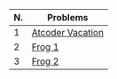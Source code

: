 | N. | Problems |
|----|----------|
| 1 | [Atcoder Vacation](https://example.com) |
| 2 | [Frog 1](https://example.com) |
| 3 | [Frog 2](https://example.com) |
